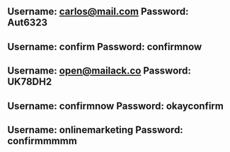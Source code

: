 Username: carlos@mail.com
Password: Aut6323
-------------------------------
Username: confirm
Password: confirmnow
-------------------------------
Username: open@mailack.co
Password: UK78DH2
-------------------------------
Username: confirmnow
Password: okayconfirm
-------------------------------
Username: onlinemarketing
Password: confirmmmmm
-------------------------------
